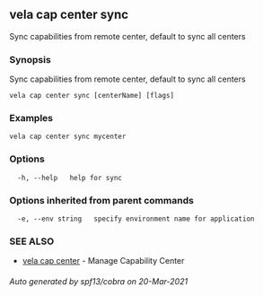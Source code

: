 ## vela cap center sync

Sync capabilities from remote center, default to sync all centers

### Synopsis

Sync capabilities from remote center, default to sync all centers

```
vela cap center sync [centerName] [flags]
```

### Examples

```
vela cap center sync mycenter
```

### Options

```
  -h, --help   help for sync
```

### Options inherited from parent commands

```
  -e, --env string   specify environment name for application
```

### SEE ALSO

* [vela cap center](vela_cap_center.md)	 - Manage Capability Center

###### Auto generated by spf13/cobra on 20-Mar-2021
